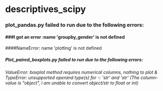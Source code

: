 # descriptives_scipy

### plot_pandas.py  failed to run due to the following errors:
#### ###I got an error :name 'groupby_gender' is not defined
####NameError: name 'plotting' is not defined


##### Plot_paired_boxplots.py failed to run due to the following errors:
######   ValueError: boxplot method requires numerical columns, nothing to plot & TypeError: unsupported operand type(s) for -: 'str' and 'str' (The column-value is "object", i am unable to convert object/str to float or int)